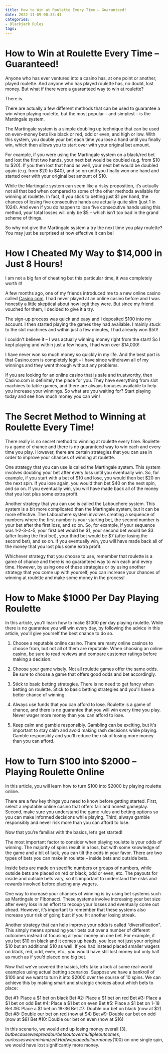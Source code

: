 ```yaml
---
title: How to Win at Roulette Every Time – Guaranteed!
date: 2022-11-09 00:33:41
categories:
- Blackjack Rules
tags:
---
```



#  How to Win at Roulette Every Time – Guaranteed!

Anyone who has ever ventured into a casino has, at one point or another, played roulette. And anyone who has played roulette has, no doubt, lost money. But what if there were a guaranteed way to win at roulette?

There is.

There are actually a few different methods that can be used to guarantee a win when playing roulette, but the most popular – and simplest – is the Martingale system.

The Martingale system is a simple doubling up technique that can be used on even-money bets like black or red, odd or even, and high or low. With this system, you double your bet each time you lose a hand until you finally win, which then allows you to start over with your original bet amount.

For example, if you were using the Martingale system on a black/red bet and lost the first two hands, your next bet would be doubled (e.g. from $10 to $20). If you then lost that hand as well, your next bet would be doubled again (e.g. from $20 to $40), and so on until you finally won one hand and started over with your original bet amount of $10.

While the Martingale system can seem like a risky proposition, it’s actually not all that bad when compared to some of the other methods available for winning at roulette. In fact, if you stick to betting just $1 per hand, the chances of losing five consecutive hands are actually quite slim (just 1 in 1024). And even if you do happen to lose five consecutive hands using this method, your total losses will only be $5 – which isn’t too bad in the grand scheme of things.

So why not give the Martingale system a try the next time you play roulette? You may just be surprised at how effective it can be!

#  How I Cheated My Way to $14,000 in Just 8 Hours!

I am not a big fan of cheating but this particular time, it was completely worth it!

A few months ago, one of my friends introduced me to a new online casino called [Casino.com](https://www.casino.com/us/). I had never played at an online casino before and I was honestly a little skeptical about how legit they were. But since my friend vouched for them, I decided to give it a try.

The sign-up process was quick and easy and I deposited $100 into my account. I then started playing the games they had available. I mainly stuck to the slot machines and within just a few minutes, I had already won $50!

I couldn't believe it – I was actually winning money right from the start! So I kept playing and within just a few hours, I had won over $14,000!

I have never won so much money so quickly in my life. And the best part is that Casino.com is completely legit – I have since withdrawn all of my winnings and they went through without any problems.

If you are looking for an online casino that is safe and trustworthy, then Casino.com is definitely the place for you. They have everything from slot machines to table games, and there are always bonuses available to help you increase your winnings. So what are you waiting for? Start playing today and see how much money you can win!

#  The Secret Method to Winning at Roulette Every Time!

There really is no secret method to winning at roulette every time. Roulette is a game of chance and there is no guaranteed way to win each and every time you play. However, there are certain strategies that you can use in order to improve your chances of winning at roulette.

One strategy that you can use is called the Martingale system. This system involves doubling your bet after every loss until you eventually win. So, for example, if you start with a bet of $10 and lose, you would then bet $20 on the next spin. If you lose again, you would then bet $40 on the next spin, and so on. If you eventually win, you will have made back all of the money that you lost plus some extra profit.

Another strategy that you can use is called the Labouchere system. This system is a bit more complicated than the Martingale system, but it can be more effective. The Labouchere system involves creating a sequence of numbers where the first number is your starting bet, the second number is your bet after the first loss, and so on. So, for example, if your sequence was 1-2-3-4-5, your first bet would be $1, your second bet would be $3 (after losing the first bet), your third bet would be $7 (after losing the second bet), and so on. If you eventually win, you will have made back all of the money that you lost plus some extra profit.

Whichever strategy that you choose to use, remember that roulette is a game of chance and there is no guaranteed way to win each and every time. However, by using one of these strategies or by using another strategy that you come up with yourself, you can increase your chances of winning at roulette and make some money in the process!

#  How to Make $1000 Per Day Playing Roulette

In this article, you'll learn how to make $1000 per day playing roulette. While there is no guarantee you will win every day, by following the advice in this article, you'll give yourself the best chance to do so.

1) Choose a reputable online casino. There are many online casinos to choose from, but not all of them are reputable. When choosing an online casino, be sure to read reviews and compare customer ratings before making a decision.

2) Choose your game wisely. Not all roulette games offer the same odds. Be sure to choose a game that offers good odds and bet accordingly.

3) Stick to basic betting strategies. There is no need to get fancy when betting on roulette. Stick to basic betting strategies and you'll have a better chance of winning.

4) Always use funds that you can afford to lose. Roulette is a game of chance, and there is no guarantee that you will win every time you play. Never wager more money than you can afford to lose.

5) Keep calm and gamble responsibly. Gambling can be exciting, but it's important to stay calm and avoid making rash decisions while playing. Gamble responsibly and you'll reduce the risk of losing more money than you can afford.

#  How to Turn $100 into $2000 –Playing Roulette Online

In this article, you will learn how to turn $100 into $2000 by playing roulette online. 

There are a few key things you need to know before getting started. First, select a reputable online casino that offers fair and honest gameplay. Second, make sure you understand the game rules and betting options so you can make informed decisions while playing. Third, always gamble responsibly and never risk more than you can afford to lose.

Now that you’re familiar with the basics, let’s get started!

The most important factor to consider when playing roulette is your odds of winning. The majority of spins result in a loss, but with some knowledge of the game and a bit of luck, you can tilt the odds in your favor. There are two types of bets you can make in roulette – inside bets and outside bets.

Inside bets are made on specific numbers or groups of numbers, while outside bets are placed on red or black, odd or even, etc. The payouts for inside and outside bets vary, so it’s important to understand the risks and rewards involved before placing any wagers.

One way to increase your chances of winning is by using bet systems such as Martingale or Fibonacci. These systems involve increasing your bet size after every loss in an effort to recoup your losses and eventually come out ahead. However, it’s important to remember that these systems also increase your risk of going bust if you hit another losing streak.

Another strategy that can help improve your odds is called “diversification”. This simply means spreading your bets out over a number of different outcomes instead of focusing all your money on one bet. For example, if you bet $10 on black and it comes up heads, you lose not just your original $10 but an additional $10 as well. If you had instead placed smaller wagers on black, red, odd, even, etc., you would have still lost money but only half as much as if you’d placed one big bet.

Now that we’ve covered the basics, let’s take a look at some real-world examples using actual betting scenarios. Suppose we have a bankroll of $100 and we want to turn it into $2000 over the course of 10 spins. We can achieve this by making smart and strategic choices about which bets to place: 

  Bet #1: Place a $1 bet on black 
Bet #2: Place a $1 bet on red  Bet #3: Place a $1 bet on odd  Bet #4: Place a $1 bet on even  Bet #5: Place a $1 bet on 1-18  Bet #6: Place a $1 bet on 19-36  Bet #7: Double our bet on black (now at $2)  Bet #8: Double our bet on red (now at $4)  Bet #9: Double our bet on odd (now at $8)  Bet #10: Double our bet on even (now at $16)

 In this scenario, we would end up losing money overall ($3), but because we spread our bets out over multiple outcomes, our losses were minimized. Had we placed all our money ($100) on one single spin, we would have lost significantly more money.